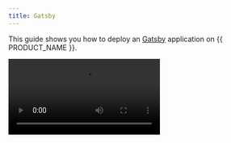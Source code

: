 ```yaml
---
title: Gatsby
---
```


This guide shows you how to deploy an [Gatsby](https://www.gatsbyjs.com/) application on {{ PRODUCT_NAME }}.

<Video src="https://www.youtube.com/watch?v=ici9j6oF_5E" />

## Example {/*example*/}

[Try the Gatsby SSG Example Site](https://layer0-docs-layer0-gatsby-example-default.layer0-limelight.link?button)
[View the Code](https://github.com/layer0-docs/layer0-gatsby-example?button)
[Deploy to Layer0](https://app.layer0.co/deploy?button&deploy&repo=https://github.com/layer0-docs/layer0-gatsby-example)

## Connector {/*connector*/}

This framework has a connector developed for {{ PRODUCT_NAME }}. See [Connectors](connectors) for more information.

[View the Connector Code](https://github.com/layer0-docs/layer0-connectors/tree/main/layer0-gatsby-connector?button)

{{ SYSTEM_REQUIREMENTS }}

## Getting Started {/*getting-started*/}

If you don't already have a Gatsby application, you can create one using:

```bash
npm install -g gatsby-cli
gatsby new gatsby-site https://github.com/gatsbyjs/gatsby-starter-hello-world
```

You should now have a working Gatsby site. Run `gatsby develop` to see the application running on `localhost:8000`.

To deploy your Gatsby on {{ PRODUCT_NAME }}:

1. Install the {{ PRODUCT_NAME }} CLI globally:

```bash
npm install -g {{ PACKAGE_NAME }}/cli
```

2. Run the following in the root folder of your project. This will configure your project for {{ PRODUCT_NAME }}.

```bash
{{ CLI_NAME }} init
```

This will automatically add all of the required dependencies and files to your project. These include:

- The `{{ PACKAGE_NAME }}/core` package
- The `{{ PACKAGE_NAME }}/gatsby` package
- The `{{ PACKAGE_NAME }}/cli` package
- `{{ CONFIG_FILE }}`
- `routes.js` - A default routes file that sends all requests to your Gatsby static site. Update this file to add caching or proxy some URLs to a different origin.

## Running Locally {/*running-locally*/}

You can test the integration of the {{ PRODUCT_NAME }} router with your gatsby site locally using:

```bash
{{ CLI_NAME }} dev
```

## Deploying {/*deploying*/}

Deploying requires an account on {{ PRODUCT_NAME }}. [Sign up here for free.]({{ APP_URL }}/signup) Once you have an account, you can deploy to {{ PRODUCT_NAME }} by running the following in the root folder of your project:

```bash
{{ CLI_NAME }} deploy
```

See [Deploying](deploying) guide for more information.

## Routing {/*routing*/}

The default `routes.js` file created by `{{ CLI_NAME }} init` sends all requests to the Gatsby static site.

```js
// This file was automatically added by {{ CLI_NAME }} deploy.
// You should commit this file to source control.

const { Router } = require('{{ PACKAGE_NAME }}/core/router')
const { gatsbyRoutes } = require('{{ PACKAGE_NAME }}/gatsby')

module.exports = new Router().use(gatsbyRoutes)
```

### Adding routes to a different origin {/*adding-routes-to-a-different-origin*/}

To proxy some URLs to a different origin, you need first to configure that origin in your `{{ CONFIG_FILE }}` file.

For example:

```js
// {{ CONFIG_FILE }}

module.exports = {
  backends: {
    legacy: {
      domainOrIp: process.env.LEGACY_BACKEND_DOMAIN || 'legacy.my-site.com',
      hostHeader: process.env.LEGACY_BACKEND_HOST_HEADER || 'legacy.my-site.com',
    },
  },
}
```

Using environment variables here allows you to configure different legacy domains for each {{ PRODUCT_NAME }} environment.

Then you can add routing and caching rules to your `routes.js` file. Note that gatsbyRoute must be declared last as it acts as a fallback route.

For example:

```js
// routes.js

const { Router } = require('{{ PACKAGE_NAME }}/core/router')
const { gatsbyRoutes } = require('{{ PACKAGE_NAME }}/gatsby')

module.exports = new Router()
  .get('/some/legacy/url/:p', ({ proxy }) => {
    proxy('legacy')
  })
  .use(gatsbyRoutes)
```

Check [Routing](routing) and [Caching](caching) guides for more information.
